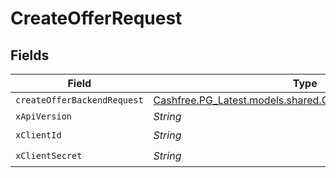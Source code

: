 # CreateOfferRequest


## Fields

| Field                                                                                                          | Type                                                                                                           | Required                                                                                                       | Description                                                                                                    |
| -------------------------------------------------------------------------------------------------------------- | -------------------------------------------------------------------------------------------------------------- | -------------------------------------------------------------------------------------------------------------- | -------------------------------------------------------------------------------------------------------------- |
| `createOfferBackendRequest`                                                                                    | [Cashfree.PG_Latest.models.shared.CreateOfferBackendRequest](../../models/shared/CreateOfferBackendRequest.md) | :heavy_minus_sign:                                                                                             | N/A                                                                                                            |
| `xApiVersion`                                                                                                  | *String*                                                                                                       | :heavy_minus_sign:                                                                                             | N/A                                                                                                            |
| `xClientId`                                                                                                    | *String*                                                                                                       | :heavy_check_mark:                                                                                             | N/A                                                                                                            |
| `xClientSecret`                                                                                                | *String*                                                                                                       | :heavy_check_mark:                                                                                             | N/A                                                                                                            |